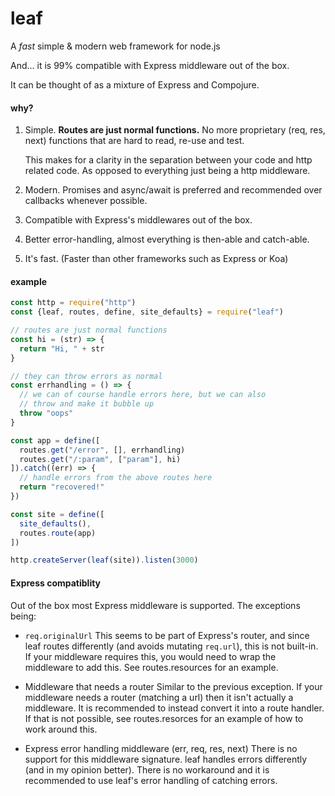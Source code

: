 # leaf

A _fast_ simple & modern web framework for node.js

And... it is 99% compatible with Express middleware out of the box.

It can be thought of as a mixture of Express and Compojure.

#### why?

1. Simple. 
   __Routes are just normal functions.__ 
   No more proprietary (req, res, next) functions that are hard to read, re-use and test.

   This makes for a clarity in the separation between your code and http related code. As opposed to everything just being a http middleware.
  
2. Modern. Promises and async/await is preferred and recommended over callbacks whenever possible.

3. Compatible with Express's middlewares out of the box.

4. Better error-handling, almost everything is then-able and catch-able.

5. It's fast. (Faster than other frameworks such as Express or Koa)

#### example

```js
const http = require("http")
const {leaf, routes, define, site_defaults} = require("leaf")

// routes are just normal functions
const hi = (str) => {
  return "Hi, " + str
}

// they can throw errors as normal
const errhandling = () => {
  // we can of course handle errors here, but we can also
  // throw and make it bubble up
  throw "oops"
}

const app = define([
  routes.get("/error", [], errhandling)
  routes.get("/:param", ["param"], hi)
]).catch((err) => {
  // handle errors from the above routes here
  return "recovered!"
})

const site = define([
  site_defaults(),
  routes.route(app)
])

http.createServer(leaf(site)).listen(3000)
```

#### Express compatiblity

Out of the box most Express middleware is supported. The exceptions being:

- `req.originalUrl`
  This seems to be part of Express's router, and since leaf routes differently (and avoids mutating `req.url`), this is not built-in.
  If your middleware requires this, you would need to wrap the middleware to add this. See routes.resources for an example.
  
- Middleware that needs a router
  Similar to the previous exception. If your middleware needs a router (matching a url) then it isn't actually a middleware.
  It is recommended to instead convert it into a route handler. If that is not possible, see routes.resorces for an example of how to work around this.
  
- Express error handling middleware (err, req, res, next)
  There is no support for this middleware signature. leaf handles errors differently (and in my opinion better). There is no workaround and it is recommended to use leaf's error handling of catching errors.

